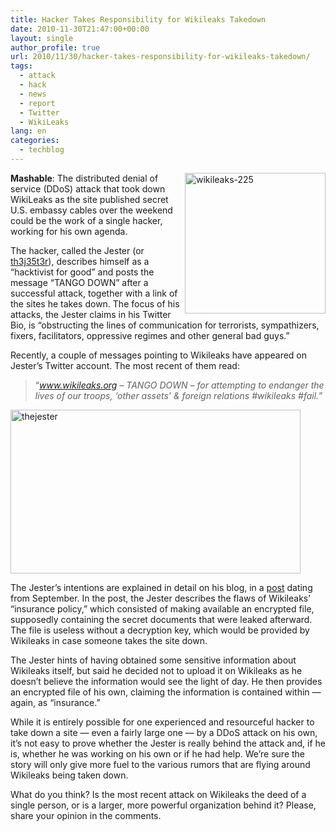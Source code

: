 ```yaml
---
title: Hacker Takes Responsibility for Wikileaks Takedown
date: 2010-11-30T21:47:00+00:00
layout: single
author_profile: true
url: 2010/11/30/hacker-takes-responsibility-for-wikileaks-takedown/
tags:
  - attack
  - hack
  - news
  - report
  - Twitter
  - WikiLeaks
lang: en
categories: 
  - techblog
---
```

[<img title="wikileaks-225" border="0" alt="wikileaks-225" align="right" src="http://lh3.ggpht.com/_vaUVXcmC3OI/TPVp0Nu9z5I/AAAAAAAADSo/oJsOWUILueo/wikileaks-225_thumb.jpg?imgmax=800" width="225" height="225" />](http://lh6.ggpht.com/_vaUVXcmC3OI/TPVpxtVSaOI/AAAAAAAADSk/r0oWJl0zj0s/s1600-h/wikileaks-225%5B3%5D.jpg)**Mashable**: The distributed denial of service (DDoS) attack that took down WikiLeaks as the site published secret U.S. embassy cables over the weekend could be the work of a single hacker, working for his own agenda. 

The hacker, called the Jester (or [th3j35t3r](https://twitter.com/th3j35t3r)), describes himself as a “hacktivist for good” and posts the message “TANGO DOWN” after a successful attack, together with a link of the sites he takes down. The focus of his attacks, the Jester claims in his Twitter Bio, is “obstructing the lines of communication for terrorists, sympathizers, fixers, facilitators, oppressive regimes and other general bad guys.”

Recently, a couple of messages pointing to Wikileaks have appeared on Jester’s Twitter account. The most recent of them read:

> “_www.wikileaks.org – TANGO DOWN – for attempting to endanger the lives of our troops, ‘other assets’ & foreign relations #wikileaks #fail._”

[<img title="thejester" border="0" alt="thejester" src="http://lh6.ggpht.com/_vaUVXcmC3OI/TPVp94rVapI/AAAAAAAADSw/g6Rrjvi1Slo/thejester_thumb.jpg?imgmax=800" width="464" height="262" />](http://lh3.ggpht.com/_vaUVXcmC3OI/TPVp3_MaEWI/AAAAAAAADSs/4q9uLWNdRw8/s1600-h/thejester%5B2%5D.jpg)

The Jester’s intentions are explained in detail on his blog, in a [post](https://th3j35t3r.wordpress.com/2010/09/17/wikileaks-insurance-policy-expired/) dating from September. In the post, the Jester describes the flaws of Wikileaks’ “insurance policy,” which consisted of making available an encrypted file, supposedly containing the secret documents that were leaked afterward. The file is useless without a decryption key, which would be provided by Wikileaks in case someone takes the site down.

The Jester hints of having obtained some sensitive information about Wikileaks itself, but said he decided not to upload it on Wikileaks as he doesn’t believe the information would see the light of day. He then provides an encrypted file of his own, claiming the information is contained within — again, as “insurance.”

While it is entirely possible for one experienced and resourceful hacker to take down a site — even a fairly large one — by a DDoS attack on his own, it’s not easy to prove whether the Jester is really behind the attack and, if he is, whether he was working on his own or if he had help. We’re sure the story will only give more fuel to the various rumors that are flying around Wikileaks being taken down.

What do you think? Is the most recent attack on Wikileaks the deed of a single person, or is a larger, more powerful organization behind it? Please, share your opinion in the comments.